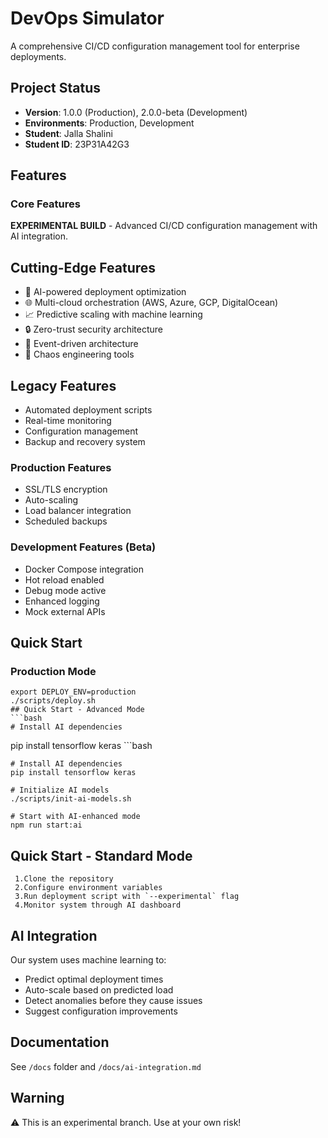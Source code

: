 # DevOps Simulator

A comprehensive CI/CD configuration management tool for enterprise deployments.

## Project Status
- **Version**: 1.0.0 (Production), 2.0.0-beta (Development)
- **Environments**: Production, Development 
- **Student**: Jalla Shalini  
- **Student ID**: 23P31A42G3  

## Features

### Core Features

**EXPERIMENTAL BUILD** - Advanced CI/CD configuration management with AI integration.

## Cutting-Edge Features

- 🤖 AI-powered deployment optimization  
- 🌐 Multi-cloud orchestration (AWS, Azure, GCP, DigitalOcean)  
- 📈 Predictive scaling with machine learning  
- 🔒 Zero-trust security architecture  
- 🌊 Event-driven architecture  
- 🎯 Chaos engineering tools  

## Legacy Features

  - Automated deployment scripts
  - Real-time monitoring
  - Configuration management
  - Backup and recovery system

### Production Features

- SSL/TLS encryption  
- Auto-scaling  
- Load balancer integration  
- Scheduled backups 

### Development Features (Beta)

- Docker Compose integration  
- Hot reload enabled  
- Debug mode active  
- Enhanced logging  
- Mock external APIs

## Quick Start

### Production Mode

    export DEPLOY_ENV=production
    ./scripts/deploy.sh
    ## Quick Start - Advanced Mode
    ```bash
    # Install AI dependencies
  pip install tensorflow keras
    ```bash
    
    # Install AI dependencies
    pip install tensorflow keras

    # Initialize AI models
    ./scripts/init-ai-models.sh

    # Start with AI-enhanced mode
    npm run start:ai

## Quick Start - Standard Mode

     1.Clone the repository
     2.Configure environment variables
     3.Run deployment script with `--experimental` flag
     4.Monitor system through AI dashboard

## AI Integration

Our system uses machine learning to:

   - Predict optimal deployment times
   - Auto-scale based on predicted load
   - Detect anomalies before they cause issues
   - Suggest configuration improvements

## Documentation

See `/docs` folder and `/docs/ai-integration.md`

## Warning

⚠️ This is an experimental branch. Use at your own risk!
